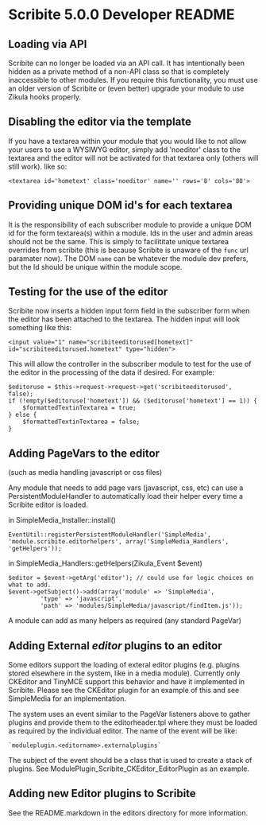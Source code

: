 Scribite 5.0.0 Developer README
===============================

Loading via API
---------------

Scribite can no longer be loaded via an API call. It has intentionally been
hidden as a private method of a non-API class so that is completely inaccessible
to other modules. If you require this functionality, you must use an older
version of Scribite or (even better) upgrade your module to use Zikula hooks
properly.


Disabling the editor via the template
-------------------------------------

If you have a textarea within your module that you would like to not allow your
users to use a WYSIWYG editor, simply add 'noeditor' class to the textarea and
the editor will not be activated for that textarea only (others will still 
work). like so:

    <textarea id='hometext' class='noeditor' name='' rows='8' cols='80'>


Providing unique DOM id's for each textarea
-------------------------------------------

It is the responsibility of each subscriber module to provide a unique DOM id for
the form textarea(s) within a module. Ids in the user and admin areas should not
be the same. This is simply to facilititate unique textarea overrides from
scribite (this is because Scribite is unaware of the `func` url paramater now). 
The DOM `name` can be whatever the module dev prefers, but the Id should be
unique within the module scope.


Testing for the use of the editor
---------------------------------

Scribite now inserts a hidden input form field in the subscriber form when the
editor has been attached to the textarea. The hidden input will look something
like this:

    <input value="1" name="scribiteeditorused[hometext]" id="scribiteeditorused.hometext" type="hidden">

This will allow the controller in the subscriber module to test for the use of
the editor in the processing of the data if desired. For example:

    $editoruse = $this->request->request->get('scribiteeditorused', false);
    if (!empty($editoruse['hometext']) && ($editoruse['hometext'] == 1)) {
        $formattedTextinTextarea = true;
    } else {
        $formattedTextinTextarea = false;
    }


Adding PageVars to the editor
-----------------------------

(such as media handling javascript or css files)

Any module that needs to add page vars (javascript, css, etc) can use a 
PersistentModuleHandler to automatically load their helper every time a Scribite
editor is loaded.

in SimpleMedia_Installer::install()

    EventUtil::registerPersistentModuleHandler('SimpleMedia', 'module.scribite.editorhelpers', array('SimpleMedia_Handlers', 'getHelpers'));

in SimpleMedia_Handlers::getHelpers(Zikula_Event $event)

    $editor = $event->getArg('editor'); // could use for logic choices on what to add.
    $event->getSubject()->add(array('module' => 'SimpleMedia',
             'type' => 'javascript',
             'path' => 'modules/SimpleMedia/javascript/findItem.js'));


A module can add as many helpers as required (any standard PageVar)


Adding External *editor* plugins to an editor
---------------------------------------------

Some editors support the loading of exteral editor plugins (e.g. plugins stored
elsewhere in the system, like in a media module). Currently only CKEditor and
TinyMCE support this behavior and have it implemented in Scribite. Please see
the CKEditor plugin for an example of this and see SimpleMedia for an
implementation.

The system uses an event similar to the PageVar listeners above to gather
plugins and provide them to the editorheader.tpl where they must be loaded as
required by the individual editor. The name of the event will be like:

    `moduleplugin.<editorname>.externalplugins`

The subject of the event should be a class that is used to create a stack of
plugins. See ModulePlugin_Scribite_CKEditor_EditorPlugin as an example.


Adding new Editor plugins to Scribite
-------------------------------------

See the README.markdown in the editors directory for more information.
